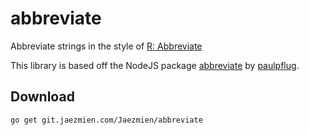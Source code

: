 # abbreviate

Abbreviate strings in the style of [R: Abbreviate](https://stat.ethz.ch/R-manual/R-patched/library/base/html/abbreviate.html)

This library is based off the NodeJS package [abbreviate](https://github.com/paulpflug/abbreviate) by [paulpflug](https://github.com/paulpflug).

## Download

```
go get git.jaezmien.com/Jaezmien/abbreviate
```

